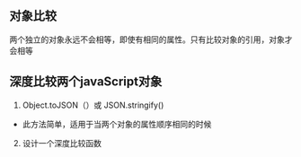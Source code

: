 
## 对象比较
两个独立的对象永远不会相等，即使有相同的属性。只有比较对象的引用，对象才会相等


## 深度比较两个javaScript对象
1. Object.toJSON（）或 JSON.stringify()
  * 此方法简单，适用于当两个对象的属性顺序相同的时候

2. 设计一个深度比较函数